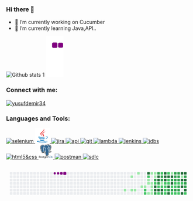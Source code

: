 ### Hi there 👋

- 🔭 I’m currently working on Cucumber 
- 🌱 I’m currently learning Java,API..



![Github stats 1](https://github-readme-stats.vercel.app/api?username=akinalkan&show_icons=true&theme=gradient) 
![snake gif](https://github.com/akinalkan/akinalkan/blob/output/github-contribution-grid-snake.gif)

<h3 align="left">Connect with me:</h3>
<p align="left">
<a href="https://www.linkedin.com/in/akin-alkan-b97789236/" target="blank"><img align="center" src="https://camo.githubusercontent.com/a80d00f23720d0bc9f55481cfcd77ab79e141606829cf16ec43f8cacc7741e46/68747470733a2f2f696d672e736869656c64732e696f2f62616467652f4c696e6b6564496e2d3030373742353f7374796c653d666f722d7468652d6261646765266c6f676f3d6c696e6b6564696e266c6f676f436f6c6f723d7768697465" alt="yusufdemir34" height="32" width="101" /></a>
</p>
<h3 align="left">Languages and Tools:</h3>
<p align="left">
      <a href="https://www.selenium.dev/" target="_blank" rel="noreferrer">
        <img
          src="https://upload.wikimedia.org/wikipedia/commons/thumb/d/d5/Selenium_Logo.png/220px-Selenium_Logo.png"
          alt="selenium"
          width="40"
          height="40"
        />
      </a>
      <a href="https://www.java.com" target="_blank" rel="noreferrer">
        <img
          src="https://raw.githubusercontent.com/devicons/devicon/master/icons/java/java-original.svg"
          alt="java"
          width="40"
          height="40"
        />
      </a>
      <a
        href="https://www.atlassian.com/software/jira"
        target="_blank"
        rel="noreferrer"
      >
        <img
          src="https://res.cloudinary.com/hevo/image/upload/c_scale,w_300,h_178,dpr_2/f_auto,q_auto/v1637916318/hevo-learn/Jira-Testing-Jira-logo.png?_i=AA"
          alt="jira"
          width="40"
          height="40"
        />
      </a>
      <a
        href="https://www.guru99.com/rest-assured.html"
        target="_blank"
        rel="noreferrer"
      >
        <img
          src="https://banner2.cleanpng.com/20180821/px/kisspng-application-programming-interface-logo-image-compu-i-can-develop-back-end-rest-api-for-your-service-f-5b7c8fe20af486.3712986915348899540449.jpg"
          alt="api"
          width="40"
          height="40"
        />
      </a>
      <a href="https://git-scm.com/" target="_blank" rel="noreferrer">
        <img
          src="https://www.vectorlogo.zone/logos/git-scm/git-scm-icon.svg"
          alt="git"
          width="40"
          height="40"
        />
      </a>
      <a href="https://docs.oracle.com/javase/tutorial/java/javaOO/lambdaexpressions.html" target="_blank" rel="noreferrer">
        <img
          src="https://blogs.ashrithgn.com/content/images/2018/11/600px-AWS_Lambda_logo.svg.png"
          alt="lambda"
          width="40"
          height="40"
        />
      </a>
      <a href="https://www.jenkins.io/doc/book/using/using-local-language/" target="_blank" rel="noreferrer">
        <img
          src="https://oguzhaninan.gitlab.io/assets/img/jenkins.jpg"
          alt="jenkins"
          width="40"
          height="40"
        />
      </a>
      <a href="https://docs.oracle.com/javase/8/docs/technotes/guides/jdbc/" target="_blank" rel="noreferrer">
        <img
          src="https://miro.medium.com/max/574/0*lxJbvAVQxepIyyx9.png"
          alt="jdbs"
          width="40"
          height="40"
        />
      </a>
      <a href="https://www.w3.org/html/" target="_blank" rel="noreferrer">
        <img
          src="https://i0.wp.com/css-tricks.com/wp-content/uploads/2021/01/html5-css3.jpg?resize=498%2C249&ssl=1"
          alt="html5&css"
          width="100"
          height="40"
        />
      </a>
      <a href="https://www.postgresql.org" target="_blank" rel="noreferrer">
        <img
          src="https://raw.githubusercontent.com/devicons/devicon/master/icons/postgresql/postgresql-original-wordmark.svg"
          alt="postgresql"
          width="40"
          height="40"
        />
      </a>
      <a href="https://postman.com" target="_blank" rel="noreferrer">
        <img
          src="https://www.vectorlogo.zone/logos/getpostman/getpostman-icon.svg"
          alt="postman"
          width="40"
          height="40"
        />
      </a>
      <a href="https://www.rapid7.com/fundamentals/software-development-life-cycle-sdlc/" target="_blank" rel="noreferrer">
        <img
          src="https://outsmartteam.com/wp-content/uploads/2020/03/Image-from-iOS.jpg"
          alt="sdlc"
          width="40"
          height="40"
        />
      </a>
    </p>
    <svg viewBox="-16 -32 880 192" width="880" height="192" xmlns="http://www.w3.org/2000/svg"><desc>Generated with https://github.com/Platane/snk</desc><style>@keyframes c0{14.38%{fill:var(--c1)}14.4%,to{fill:var(--ce)}}@keyframes c1{9.42%{fill:var(--c1)}9.44%,to{fill:var(--ce)}}@keyframes c2{13.89%{fill:var(--c1)}13.91%,to{fill:var(--ce)}}@keyframes c3{13.64%{fill:var(--c1)}13.66%,to{fill:var(--ce)}}@keyframes c4{10.16%{fill:var(--c1)}10.18%,to{fill:var(--ce)}}@keyframes c5{12.89%{fill:var(--c1)}12.91%,to{fill:var(--ce)}}@keyframes c6{12.65%{fill:var(--c1)}12.67%,to{fill:var(--ce)}}@keyframes c7{35.23%{fill:var(--c2)}35.25%,to{fill:var(--ce)}}@keyframes c8{34.98%{fill:var(--c2)}35%,to{fill:var(--ce)}}@keyframes c9{80.88%{fill:var(--c4)}80.9%,to{fill:var(--ce)}}@keyframes ca{36.47%{fill:var(--c2)}36.49%,to{fill:var(--ce)}}@keyframes cb{11.4%{fill:var(--c1)}11.42%,to{fill:var(--ce)}}@keyframes cc{11.65%{fill:var(--c1)}11.67%,to{fill:var(--ce)}}@keyframes cd{17.36%{fill:var(--c1)}17.38%,to{fill:var(--ce)}}@keyframes ce{19.59%{fill:var(--c1)}19.61%,to{fill:var(--ce)}}@keyframes cf{11.9%{fill:var(--c1)}11.92%,to{fill:var(--ce)}}@keyframes cg{12.15%{fill:var(--c1)}12.17%,to{fill:var(--ce)}}@keyframes ch{16.86%{fill:var(--c1)}16.88%,to{fill:var(--ce)}}@keyframes ci{17.11%{fill:var(--c1)}17.13%,to{fill:var(--ce)}}@keyframes cj{19.34%{fill:var(--c1)}19.36%,to{fill:var(--ce)}}@keyframes ck{19.1%{fill:var(--c1)}19.12%,to{fill:var(--ce)}}@keyframes cl{66.49%{fill:var(--c3)}66.51%,to{fill:var(--ce)}}@keyframes cm{53.84%{fill:var(--c2)}53.86%,to{fill:var(--ce)}}@keyframes cn{79.39%{fill:var(--c4)}79.41%,to{fill:var(--ce)}}@keyframes co{79.15%{fill:var(--c4)}79.17%,to{fill:var(--ce)}}@keyframes cp{67.98%{fill:var(--c3)}68%,to{fill:var(--ce)}}@keyframes cq{52.35%{fill:var(--c3)}52.37%,to{fill:var(--ce)}}@keyframes cr{75.42%{fill:var(--c4)}75.44%,to{fill:var(--ce)}}@keyframes cs{75.67%{fill:var(--c4)}75.69%,to{fill:var(--ce)}}@keyframes ct{54.08%{fill:var(--c3)}54.1%,to{fill:var(--ce)}}@keyframes cu{54.33%{fill:var(--c2)}54.35%,to{fill:var(--ce)}}@keyframes cv{78.9%{fill:var(--c4)}78.92%,to{fill:var(--ce)}}@keyframes cw{56.32%{fill:var(--c2)}56.34%,to{fill:var(--ce)}}@keyframes cx{52.1%{fill:var(--c2)}52.12%,to{fill:var(--ce)}}@keyframes cy{65.25%{fill:var(--c3)}65.27%,to{fill:var(--ce)}}@keyframes cz{65%{fill:var(--c3)}65.02%,to{fill:var(--ce)}}@keyframes c10{27.53%{fill:var(--c1)}27.55%,to{fill:var(--ce)}}@keyframes c11{27.78%{fill:var(--c2)}27.8%,to{fill:var(--ce)}}@keyframes c12{78.65%{fill:var(--c4)}78.67%,to{fill:var(--ce)}}@keyframes c13{56.57%{fill:var(--c3)}56.59%,to{fill:var(--ce)}}@keyframes c14{74.68%{fill:var(--c4)}74.7%,to{fill:var(--ce)}}@keyframes c15{74.43%{fill:var(--c4)}74.45%,to{fill:var(--ce)}}@keyframes c16{76.17%{fill:var(--c4)}76.19%,to{fill:var(--ce)}}@keyframes c17{27.29%{fill:var(--c2)}27.31%,to{fill:var(--ce)}}@keyframes c18{27.04%{fill:var(--c2)}27.06%,to{fill:var(--ce)}}@keyframes c19{26.79%{fill:var(--c2)}26.81%,to{fill:var(--ce)}}@keyframes c1a{26.54%{fill:var(--c2)}26.56%,to{fill:var(--ce)}}@keyframes c1b{21.83%{fill:var(--c2)}21.85%,to{fill:var(--ce)}}@keyframes c1c{74.18%{fill:var(--c4)}74.2%,to{fill:var(--ce)}}@keyframes c1d{47.14%{fill:var(--c2)}47.16%,to{fill:var(--ce)}}@keyframes c1e{46.89%{fill:var(--c2)}46.91%,to{fill:var(--ce)}}@keyframes c1f{77.41%{fill:var(--c4)}77.43%,to{fill:var(--ce)}}@keyframes c1g{63.76%{fill:var(--c3)}63.78%,to{fill:var(--ce)}}@keyframes c1h{77.91%{fill:var(--c4)}77.93%,to{fill:var(--ce)}}@keyframes c1i{21.58%{fill:var(--c1)}21.6%,to{fill:var(--ce)}}@keyframes c1j{73.94%{fill:var(--c4)}73.96%,to{fill:var(--ce)}}@keyframes c1k{47.38%{fill:var(--c3)}47.4%,to{fill:var(--ce)}}@keyframes c1l{76.91%{fill:var(--c4)}76.93%,to{fill:var(--ce)}}@keyframes c1m{44.41%{fill:var(--c2)}44.43%,to{fill:var(--ce)}}@keyframes c1n{44.66%{fill:var(--c3)}44.68%,to{fill:var(--ce)}}@keyframes c1o{29.52%{fill:var(--c2)}29.54%,to{fill:var(--ce)}}@keyframes c1p{61.53%{fill:var(--c3)}61.55%,to{fill:var(--ce)}}@keyframes c1q{61.78%{fill:var(--c3)}61.8%,to{fill:var(--ce)}}@keyframes c1r{47.63%{fill:var(--c3)}47.65%,to{fill:var(--ce)}}@keyframes c1s{40.93%{fill:var(--c2)}40.95%,to{fill:var(--ce)}}@keyframes c1t{40.68%{fill:var(--c2)}40.7%,to{fill:var(--ce)}}@keyframes c1u{40.44%{fill:var(--c3)}40.46%,to{fill:var(--ce)}}@keyframes c1v{29.77%{fill:var(--c2)}29.79%,to{fill:var(--ce)}}@keyframes c1w{61.28%{fill:var(--c3)}61.3%,to{fill:var(--ce)}}@keyframes c1x{61.03%{fill:var(--c3)}61.05%,to{fill:var(--ce)}}@keyframes c1y{62.27%{fill:var(--c3)}62.29%,to{fill:var(--ce)}}@keyframes c1z{41.18%{fill:var(--c2)}41.2%,to{fill:var(--ce)}}@keyframes c20{62.77%{fill:var(--c3)}62.79%,to{fill:var(--ce)}}@keyframes c21{63.02%{fill:var(--c3)}63.04%,to{fill:var(--ce)}}@keyframes c22{30.01%{fill:var(--c2)}30.03%,to{fill:var(--ce)}}@keyframes c23{72.94%{fill:var(--c4)}72.96%,to{fill:var(--ce)}}@keyframes c24{60.78%{fill:var(--c1)}60.8%,to{fill:var(--ce)}}@keyframes c25{71.95%{fill:var(--c4)}71.97%,to{fill:var(--ce)}}@keyframes c26{41.43%{fill:var(--c2)}41.45%,to{fill:var(--ce)}}@keyframes c27{71.45%{fill:var(--c4)}71.47%,to{fill:var(--ce)}}@keyframes c28{85.35%{fill:var(--c4)}85.37%,to{fill:var(--ce)}}@keyframes c29{72.69%{fill:var(--c4)}72.71%,to{fill:var(--ce)}}@keyframes c2a{60.54%{fill:var(--c3)}60.56%,to{fill:var(--ce)}}@keyframes c2b{72.2%{fill:var(--c4)}72.22%,to{fill:var(--ce)}}@keyframes c2c{41.68%{fill:var(--c3)}41.7%,to{fill:var(--ce)}}@keyframes c2d{71.21%{fill:var(--c3)}71.23%,to{fill:var(--ce)}}@keyframes c2e{84.85%{fill:var(--c4)}84.87%,to{fill:var(--ce)}}@keyframes c2f{31.01%{fill:var(--c2)}31.03%,to{fill:var(--ce)}}@keyframes u0{9.42%{transform:scale(0,1)}10.16%,9.44%{transform:scale(.06,1)}10.18%,11.4%{transform:scale(.11,1)}11.42%,11.65%{transform:scale(.17,1)}11.67%,11.9%{transform:scale(.22,1)}11.92%,12.15%{transform:scale(.28,1)}12.17%,12.65%{transform:scale(.33,1)}12.67%,12.89%{transform:scale(.39,1)}12.91%,13.64%{transform:scale(.44,1)}13.66%,13.89%{transform:scale(.5,1)}13.91%,14.38%{transform:scale(.56,1)}14.4%,16.86%{transform:scale(.61,1)}16.88%,17.11%{transform:scale(.67,1)}17.13%,17.36%{transform:scale(.72,1)}17.38%,19.1%{transform:scale(.78,1)}19.12%,19.34%{transform:scale(.83,1)}19.36%,19.59%{transform:scale(.89,1)}19.61%,21.58%{transform:scale(.94,1)}21.6%,to{transform:scale(1,1)}}@keyframes u1{21.83%{transform:scale(0,1)}21.85%,26.54%{transform:scale(.2,1)}26.56%,26.79%{transform:scale(.4,1)}26.81%,27.04%{transform:scale(.6,1)}27.06%,27.29%{transform:scale(.8,1)}27.31%,to{transform:scale(1,1)}}@keyframes u2{27.53%{transform:scale(0,1)}27.55%,to{transform:scale(1,1)}}@keyframes u3{27.78%{transform:scale(0,1)}27.8%,29.52%{transform:scale(.13,1)}29.54%,29.77%{transform:scale(.25,1)}29.79%,30.01%{transform:scale(.38,1)}30.03%,31.01%{transform:scale(.5,1)}31.03%,34.98%{transform:scale(.63,1)}35%,35.23%{transform:scale(.75,1)}35.25%,36.47%{transform:scale(.88,1)}36.49%,to{transform:scale(1,1)}}@keyframes u4{40.44%{transform:scale(0,1)}40.46%,to{transform:scale(1,1)}}@keyframes u5{40.68%{transform:scale(0,1)}40.7%,40.93%{transform:scale(.25,1)}40.95%,41.18%{transform:scale(.5,1)}41.2%,41.43%{transform:scale(.75,1)}41.45%,to{transform:scale(1,1)}}@keyframes u6{41.68%{transform:scale(0,1)}41.7%,to{transform:scale(1,1)}}@keyframes u7{44.41%{transform:scale(0,1)}44.43%,to{transform:scale(1,1)}}@keyframes u8{44.66%{transform:scale(0,1)}44.68%,to{transform:scale(1,1)}}@keyframes u9{46.89%{transform:scale(0,1)}46.91%,47.14%{transform:scale(.5,1)}47.16%,to{transform:scale(1,1)}}@keyframes ua{47.38%{transform:scale(0,1)}47.4%,47.63%{transform:scale(.5,1)}47.65%,to{transform:scale(1,1)}}@keyframes ub{52.1%{transform:scale(0,1)}52.12%,to{transform:scale(1,1)}}@keyframes uc{52.35%{transform:scale(0,1)}52.37%,to{transform:scale(1,1)}}@keyframes ud{53.84%{transform:scale(0,1)}53.86%,to{transform:scale(1,1)}}@keyframes ue{54.08%{transform:scale(0,1)}54.1%,to{transform:scale(1,1)}}@keyframes uf{54.33%{transform:scale(0,1)}54.35%,56.32%{transform:scale(.5,1)}56.34%,to{transform:scale(1,1)}}@keyframes ug{56.57%{transform:scale(0,1)}56.59%,60.54%{transform:scale(.5,1)}60.56%,to{transform:scale(1,1)}}@keyframes uh{60.78%{transform:scale(0,1)}60.8%,to{transform:scale(1,1)}}@keyframes ui{61.03%{transform:scale(0,1)}61.05%,61.28%{transform:scale(.08,1)}61.3%,61.53%{transform:scale(.15,1)}61.55%,61.78%{transform:scale(.23,1)}61.8%,62.27%{transform:scale(.31,1)}62.29%,62.77%{transform:scale(.38,1)}62.79%,63.02%{transform:scale(.46,1)}63.04%,63.76%{transform:scale(.54,1)}63.78%,65%{transform:scale(.62,1)}65.02%,65.25%{transform:scale(.69,1)}65.27%,66.49%{transform:scale(.77,1)}66.51%,67.98%{transform:scale(.85,1)}68%,71.21%{transform:scale(.92,1)}71.23%,to{transform:scale(1,1)}}@keyframes uj{71.45%{transform:scale(0,1)}71.47%,71.95%{transform:scale(.05,1)}71.97%,72.2%{transform:scale(.09,1)}72.22%,72.69%{transform:scale(.14,1)}72.71%,72.94%{transform:scale(.18,1)}72.96%,73.94%{transform:scale(.23,1)}73.96%,74.18%{transform:scale(.27,1)}74.2%,74.43%{transform:scale(.32,1)}74.45%,74.68%{transform:scale(.36,1)}74.7%,75.42%{transform:scale(.41,1)}75.44%,75.67%{transform:scale(.45,1)}75.69%,76.17%{transform:scale(.5,1)}76.19%,76.91%{transform:scale(.55,1)}76.93%,77.41%{transform:scale(.59,1)}77.43%,77.91%{transform:scale(.64,1)}77.93%,78.65%{transform:scale(.68,1)}78.67%,78.9%{transform:scale(.73,1)}78.92%,79.15%{transform:scale(.77,1)}79.17%,79.39%{transform:scale(.82,1)}79.41%,80.88%{transform:scale(.86,1)}80.9%,84.85%{transform:scale(.91,1)}84.87%,85.35%{transform:scale(.95,1)}85.37%,to{transform:scale(1,1)}}@keyframes s0{0%,99.75%{transform:translate(0,-16px)}.25%{transform:translate(0,0)}9.18%{transform:translate(576px,0)}9.43%{transform:translate(576px,16px)}9.93%{transform:translate(608px,16px)}10.17%{transform:translate(608px,0)}10.67%{transform:translate(640px,0)}11.17%{transform:translate(640px,32px)}11.41%{transform:translate(656px,32px)}11.66%{transform:translate(656px,48px)}11.91%,53.6%{transform:translate(672px,48px)}12.16%{transform:translate(672px,64px)}13.4%{transform:translate(592px,64px)}13.65%{transform:translate(592px,80px)}14.39%{transform:translate(544px,80px)}14.64%{transform:translate(544px,64px)}16.38%{transform:translate(656px,64px)}16.63%,17.62%,35.48%{transform:translate(656px,80px)}16.87%,17.87%{transform:translate(672px,80px)}17.12%,34.49%,67.74%{transform:translate(672px,96px)}17.37%{transform:translate(656px,96px)}18.86%,36.72%,53.1%{transform:translate(672px,16px)}19.11%,52.85%{transform:translate(688px,16px)}19.35%,23.33%,52.61%,66%,80.4%{transform:translate(688px,0)}19.6%,23.57%{transform:translate(672px,0)}19.85%{transform:translate(672px,-16px)}21.34%{transform:translate(768px,-16px)}21.59%,73.7%{transform:translate(768px,0)}21.84%{transform:translate(752px,0)}22.08%{transform:translate(752px,-16px)}23.08%{transform:translate(688px,-16px)}25.31%,34.24%,38.21%{transform:translate(672px,112px)}26.3%,28.78%,45.66%,55.58%,57.07%{transform:translate(736px,112px)}27.3%,46.65%,64.52%{transform:translate(736px,48px)}27.54%,64.76%{transform:translate(720px,48px)}27.79%{transform:translate(720px,64px)}28.04%,54.84%{transform:translate(736px,64px)}29.28%,39.7%,45.16%{transform:translate(768px,112px)}29.53%,39.95%{transform:translate(768px,96px)}30.02%{transform:translate(800px,96px)}30.27%{transform:translate(800px,112px)}30.77%,58.56%{transform:translate(832px,112px)}31.02%,58.81%{transform:translate(832px,96px)}31.27%,59.06%{transform:translate(848px,96px)}31.51%{transform:translate(848px,112px)}34.99%{transform:translate(640px,96px)}35.24%{transform:translate(640px,80px)}36.48%,81.14%{transform:translate(656px,16px)}40.2%{transform:translate(784px,96px)}40.94%,43.92%,47.89%{transform:translate(784px,48px)}42.18%{transform:translate(864px,48px)}42.43%{transform:translate(864px,64px)}42.68%{transform:translate(848px,64px)}42.93%,48.88%{transform:translate(848px,48px)}44.17%{transform:translate(784px,64px)}44.42%{transform:translate(768px,64px)}46.9%,77.17%{transform:translate(752px,48px)}47.15%{transform:translate(752px,32px)}47.64%{transform:translate(784px,32px)}49.88%{transform:translate(848px,-16px)}51.86%{transform:translate(720px,-16px)}52.11%,65.51%{transform:translate(720px,0)}54.09%{transform:translate(704px,48px)}54.34%{transform:translate(704px,64px)}56.08%{transform:translate(704px,112px)}56.33%{transform:translate(704px,96px)}56.82%,68.73%,78.16%{transform:translate(736px,96px)}60.3%{transform:translate(848px,16px)}61.04%,62.03%{transform:translate(800px,16px)}61.29%{transform:translate(800px,0)}61.54%{transform:translate(784px,0)}61.79%{transform:translate(784px,16px)}63.03%,69.98%{transform:translate(800px,80px)}64.02%,68.98%,78.41%{transform:translate(736px,80px)}66.5%{transform:translate(688px,32px)}66.75%{transform:translate(672px,32px)}70.47%{transform:translate(800px,48px)}70.97%{transform:translate(832px,48px)}71.22%{transform:translate(832px,64px)}71.46%{transform:translate(816px,64px)}71.96%{transform:translate(816px,32px)}72.21%{transform:translate(832px,32px)}72.7%{transform:translate(832px,0)}73.95%{transform:translate(768px,16px)}74.44%{transform:translate(736px,16px)}74.69%{transform:translate(736px,0)}75.19%{transform:translate(704px,0)}75.68%{transform:translate(704px,32px)}76.67%{transform:translate(768px,32px)}76.92%{transform:translate(768px,48px)}77.92%{transform:translate(752px,96px)}79.16%{transform:translate(688px,80px)}80.89%{transform:translate(656px,0)}83.87%{transform:translate(832px,16px)}84.86%{transform:translate(832px,80px)}85.11%{transform:translate(816px,80px)}85.36%{transform:translate(816px,96px)}95.78%{transform:translate(144px,96px)}96.28%{transform:translate(144px,64px)}96.53%{transform:translate(128px,64px)}96.77%{transform:translate(128px,48px)}97.27%{transform:translate(96px,48px)}97.52%{transform:translate(96px,32px)}97.77%{transform:translate(80px,32px)}98.01%{transform:translate(80px,16px)}98.51%{transform:translate(48px,16px)}99.01%{transform:translate(48px,-16px)}}@keyframes s1{0%,99.75%{transform:translate(16px,-16px)}.25%{transform:translate(0,-16px)}.5%{transform:translate(0,0)}9.43%{transform:translate(576px,0)}9.68%{transform:translate(576px,16px)}10.17%{transform:translate(608px,16px)}10.42%{transform:translate(608px,0)}10.92%{transform:translate(640px,0)}11.41%{transform:translate(640px,32px)}11.66%{transform:translate(656px,32px)}11.91%{transform:translate(656px,48px)}12.16%,53.85%{transform:translate(672px,48px)}12.41%{transform:translate(672px,64px)}13.65%{transform:translate(592px,64px)}13.9%{transform:translate(592px,80px)}14.64%{transform:translate(544px,80px)}14.89%{transform:translate(544px,64px)}16.63%{transform:translate(656px,64px)}16.87%,17.87%,35.73%{transform:translate(656px,80px)}17.12%,18.11%{transform:translate(672px,80px)}17.37%,34.74%,67.99%{transform:translate(672px,96px)}17.62%{transform:translate(656px,96px)}19.11%,36.97%,53.35%{transform:translate(672px,16px)}19.35%,53.1%{transform:translate(688px,16px)}19.6%,23.57%,52.85%,66.25%,80.65%{transform:translate(688px,0)}19.85%,23.82%{transform:translate(672px,0)}20.1%{transform:translate(672px,-16px)}21.59%{transform:translate(768px,-16px)}21.84%,73.95%{transform:translate(768px,0)}22.08%{transform:translate(752px,0)}22.33%{transform:translate(752px,-16px)}23.33%{transform:translate(688px,-16px)}25.56%,34.49%,38.46%{transform:translate(672px,112px)}26.55%,29.03%,45.91%,55.83%,57.32%{transform:translate(736px,112px)}27.54%,46.9%,64.76%{transform:translate(736px,48px)}27.79%,65.01%{transform:translate(720px,48px)}28.04%{transform:translate(720px,64px)}28.29%,55.09%{transform:translate(736px,64px)}29.53%,39.95%,45.41%{transform:translate(768px,112px)}29.78%,40.2%{transform:translate(768px,96px)}30.27%{transform:translate(800px,96px)}30.52%{transform:translate(800px,112px)}31.02%,58.81%{transform:translate(832px,112px)}31.27%,59.06%{transform:translate(832px,96px)}31.51%,59.31%{transform:translate(848px,96px)}31.76%{transform:translate(848px,112px)}35.24%{transform:translate(640px,96px)}35.48%{transform:translate(640px,80px)}36.72%,81.39%{transform:translate(656px,16px)}40.45%{transform:translate(784px,96px)}41.19%,44.17%,48.14%{transform:translate(784px,48px)}42.43%{transform:translate(864px,48px)}42.68%{transform:translate(864px,64px)}42.93%{transform:translate(848px,64px)}43.18%,49.13%{transform:translate(848px,48px)}44.42%{transform:translate(784px,64px)}44.67%{transform:translate(768px,64px)}47.15%,77.42%{transform:translate(752px,48px)}47.39%{transform:translate(752px,32px)}47.89%{transform:translate(784px,32px)}50.12%{transform:translate(848px,-16px)}52.11%{transform:translate(720px,-16px)}52.36%,65.76%{transform:translate(720px,0)}54.34%{transform:translate(704px,48px)}54.59%{transform:translate(704px,64px)}56.33%{transform:translate(704px,112px)}56.58%{transform:translate(704px,96px)}57.07%,68.98%,78.41%{transform:translate(736px,96px)}60.55%{transform:translate(848px,16px)}61.29%,62.28%{transform:translate(800px,16px)}61.54%{transform:translate(800px,0)}61.79%{transform:translate(784px,0)}62.03%{transform:translate(784px,16px)}63.28%,70.22%{transform:translate(800px,80px)}64.27%,69.23%,78.66%{transform:translate(736px,80px)}66.75%{transform:translate(688px,32px)}67%{transform:translate(672px,32px)}70.72%{transform:translate(800px,48px)}71.22%{transform:translate(832px,48px)}71.46%{transform:translate(832px,64px)}71.71%{transform:translate(816px,64px)}72.21%{transform:translate(816px,32px)}72.46%{transform:translate(832px,32px)}72.95%{transform:translate(832px,0)}74.19%{transform:translate(768px,16px)}74.69%{transform:translate(736px,16px)}74.94%{transform:translate(736px,0)}75.43%{transform:translate(704px,0)}75.93%{transform:translate(704px,32px)}76.92%{transform:translate(768px,32px)}77.17%{transform:translate(768px,48px)}78.16%{transform:translate(752px,96px)}79.4%{transform:translate(688px,80px)}81.14%{transform:translate(656px,0)}84.12%{transform:translate(832px,16px)}85.11%{transform:translate(832px,80px)}85.36%{transform:translate(816px,80px)}85.61%{transform:translate(816px,96px)}96.03%{transform:translate(144px,96px)}96.53%{transform:translate(144px,64px)}96.77%{transform:translate(128px,64px)}97.02%{transform:translate(128px,48px)}97.52%{transform:translate(96px,48px)}97.77%{transform:translate(96px,32px)}98.01%{transform:translate(80px,32px)}98.26%{transform:translate(80px,16px)}98.76%{transform:translate(48px,16px)}99.26%{transform:translate(48px,-16px)}}@keyframes s2{0%,99.75%{transform:translate(32px,-16px)}.5%{transform:translate(0,-16px)}.74%{transform:translate(0,0)}9.68%{transform:translate(576px,0)}9.93%{transform:translate(576px,16px)}10.42%{transform:translate(608px,16px)}10.67%{transform:translate(608px,0)}11.17%{transform:translate(640px,0)}11.66%{transform:translate(640px,32px)}11.91%{transform:translate(656px,32px)}12.16%{transform:translate(656px,48px)}12.41%,54.09%{transform:translate(672px,48px)}12.66%{transform:translate(672px,64px)}13.9%{transform:translate(592px,64px)}14.14%{transform:translate(592px,80px)}14.89%{transform:translate(544px,80px)}15.14%{transform:translate(544px,64px)}16.87%{transform:translate(656px,64px)}17.12%,18.11%,35.98%{transform:translate(656px,80px)}17.37%,18.36%{transform:translate(672px,80px)}17.62%,34.99%,68.24%{transform:translate(672px,96px)}17.87%{transform:translate(656px,96px)}19.35%,37.22%,53.6%{transform:translate(672px,16px)}19.6%,53.35%{transform:translate(688px,16px)}19.85%,23.82%,53.1%,66.5%,80.89%{transform:translate(688px,0)}20.1%,24.07%{transform:translate(672px,0)}20.35%{transform:translate(672px,-16px)}21.84%{transform:translate(768px,-16px)}22.08%,74.19%{transform:translate(768px,0)}22.33%{transform:translate(752px,0)}22.58%{transform:translate(752px,-16px)}23.57%{transform:translate(688px,-16px)}25.81%,34.74%,38.71%{transform:translate(672px,112px)}26.8%,29.28%,46.15%,56.08%,57.57%{transform:translate(736px,112px)}27.79%,47.15%,65.01%{transform:translate(736px,48px)}28.04%,65.26%{transform:translate(720px,48px)}28.29%{transform:translate(720px,64px)}28.54%,55.33%{transform:translate(736px,64px)}29.78%,40.2%,45.66%{transform:translate(768px,112px)}30.02%,40.45%{transform:translate(768px,96px)}30.52%{transform:translate(800px,96px)}30.77%{transform:translate(800px,112px)}31.27%,59.06%{transform:translate(832px,112px)}31.51%,59.31%{transform:translate(832px,96px)}31.76%,59.55%{transform:translate(848px,96px)}32.01%{transform:translate(848px,112px)}35.48%{transform:translate(640px,96px)}35.73%{transform:translate(640px,80px)}36.97%,81.64%{transform:translate(656px,16px)}40.69%{transform:translate(784px,96px)}41.44%,44.42%,48.39%{transform:translate(784px,48px)}42.68%{transform:translate(864px,48px)}42.93%{transform:translate(864px,64px)}43.18%{transform:translate(848px,64px)}43.42%,49.38%{transform:translate(848px,48px)}44.67%{transform:translate(784px,64px)}44.91%{transform:translate(768px,64px)}47.39%,77.67%{transform:translate(752px,48px)}47.64%{transform:translate(752px,32px)}48.14%{transform:translate(784px,32px)}50.37%{transform:translate(848px,-16px)}52.36%{transform:translate(720px,-16px)}52.61%,66%{transform:translate(720px,0)}54.59%{transform:translate(704px,48px)}54.84%{transform:translate(704px,64px)}56.58%{transform:translate(704px,112px)}56.82%{transform:translate(704px,96px)}57.32%,69.23%,78.66%{transform:translate(736px,96px)}60.79%{transform:translate(848px,16px)}61.54%,62.53%{transform:translate(800px,16px)}61.79%{transform:translate(800px,0)}62.03%{transform:translate(784px,0)}62.28%{transform:translate(784px,16px)}63.52%,70.47%{transform:translate(800px,80px)}64.52%,69.48%,78.91%{transform:translate(736px,80px)}67%{transform:translate(688px,32px)}67.25%{transform:translate(672px,32px)}70.97%{transform:translate(800px,48px)}71.46%{transform:translate(832px,48px)}71.71%{transform:translate(832px,64px)}71.96%{transform:translate(816px,64px)}72.46%{transform:translate(816px,32px)}72.7%{transform:translate(832px,32px)}73.2%{transform:translate(832px,0)}74.44%{transform:translate(768px,16px)}74.94%{transform:translate(736px,16px)}75.19%{transform:translate(736px,0)}75.68%{transform:translate(704px,0)}76.18%{transform:translate(704px,32px)}77.17%{transform:translate(768px,32px)}77.42%{transform:translate(768px,48px)}78.41%{transform:translate(752px,96px)}79.65%{transform:translate(688px,80px)}81.39%{transform:translate(656px,0)}84.37%{transform:translate(832px,16px)}85.36%{transform:translate(832px,80px)}85.61%{transform:translate(816px,80px)}85.86%{transform:translate(816px,96px)}96.28%{transform:translate(144px,96px)}96.77%{transform:translate(144px,64px)}97.02%{transform:translate(128px,64px)}97.27%{transform:translate(128px,48px)}97.77%{transform:translate(96px,48px)}98.01%{transform:translate(96px,32px)}98.26%{transform:translate(80px,32px)}98.51%{transform:translate(80px,16px)}99.01%{transform:translate(48px,16px)}99.5%{transform:translate(48px,-16px)}}@keyframes s3{0%,99.75%{transform:translate(48px,-16px)}.74%{transform:translate(0,-16px)}.99%{transform:translate(0,0)}9.93%{transform:translate(576px,0)}10.17%{transform:translate(576px,16px)}10.67%{transform:translate(608px,16px)}10.92%{transform:translate(608px,0)}11.41%{transform:translate(640px,0)}11.91%{transform:translate(640px,32px)}12.16%{transform:translate(656px,32px)}12.41%{transform:translate(656px,48px)}12.66%,54.34%{transform:translate(672px,48px)}12.9%{transform:translate(672px,64px)}14.14%{transform:translate(592px,64px)}14.39%{transform:translate(592px,80px)}15.14%{transform:translate(544px,80px)}15.38%{transform:translate(544px,64px)}17.12%{transform:translate(656px,64px)}17.37%,18.36%,36.23%{transform:translate(656px,80px)}17.62%,18.61%{transform:translate(672px,80px)}17.87%,35.24%,68.49%{transform:translate(672px,96px)}18.11%{transform:translate(656px,96px)}19.6%,37.47%,53.85%{transform:translate(672px,16px)}19.85%,53.6%{transform:translate(688px,16px)}20.1%,24.07%,53.35%,66.75%,81.14%{transform:translate(688px,0)}20.35%,24.32%{transform:translate(672px,0)}20.6%{transform:translate(672px,-16px)}22.08%{transform:translate(768px,-16px)}22.33%,74.44%{transform:translate(768px,0)}22.58%{transform:translate(752px,0)}22.83%{transform:translate(752px,-16px)}23.82%{transform:translate(688px,-16px)}26.05%,34.99%,38.96%{transform:translate(672px,112px)}27.05%,29.53%,46.4%,56.33%,57.82%{transform:translate(736px,112px)}28.04%,47.39%,65.26%{transform:translate(736px,48px)}28.29%,65.51%{transform:translate(720px,48px)}28.54%{transform:translate(720px,64px)}28.78%,55.58%{transform:translate(736px,64px)}30.02%,40.45%,45.91%{transform:translate(768px,112px)}30.27%,40.69%{transform:translate(768px,96px)}30.77%{transform:translate(800px,96px)}31.02%{transform:translate(800px,112px)}31.51%,59.31%{transform:translate(832px,112px)}31.76%,59.55%{transform:translate(832px,96px)}32.01%,59.8%{transform:translate(848px,96px)}32.26%{transform:translate(848px,112px)}35.73%{transform:translate(640px,96px)}35.98%{transform:translate(640px,80px)}37.22%,81.89%{transform:translate(656px,16px)}40.94%{transform:translate(784px,96px)}41.69%,44.67%,48.64%{transform:translate(784px,48px)}42.93%{transform:translate(864px,48px)}43.18%{transform:translate(864px,64px)}43.42%{transform:translate(848px,64px)}43.67%,49.63%{transform:translate(848px,48px)}44.91%{transform:translate(784px,64px)}45.16%{transform:translate(768px,64px)}47.64%,77.92%{transform:translate(752px,48px)}47.89%{transform:translate(752px,32px)}48.39%{transform:translate(784px,32px)}50.62%{transform:translate(848px,-16px)}52.61%{transform:translate(720px,-16px)}52.85%,66.25%{transform:translate(720px,0)}54.84%{transform:translate(704px,48px)}55.09%{transform:translate(704px,64px)}56.82%{transform:translate(704px,112px)}57.07%{transform:translate(704px,96px)}57.57%,69.48%,78.91%{transform:translate(736px,96px)}61.04%{transform:translate(848px,16px)}61.79%,62.78%{transform:translate(800px,16px)}62.03%{transform:translate(800px,0)}62.28%{transform:translate(784px,0)}62.53%{transform:translate(784px,16px)}63.77%,70.72%{transform:translate(800px,80px)}64.76%,69.73%,79.16%{transform:translate(736px,80px)}67.25%{transform:translate(688px,32px)}67.49%{transform:translate(672px,32px)}71.22%{transform:translate(800px,48px)}71.71%{transform:translate(832px,48px)}71.96%{transform:translate(832px,64px)}72.21%{transform:translate(816px,64px)}72.7%{transform:translate(816px,32px)}72.95%{transform:translate(832px,32px)}73.45%{transform:translate(832px,0)}74.69%{transform:translate(768px,16px)}75.19%{transform:translate(736px,16px)}75.43%{transform:translate(736px,0)}75.93%{transform:translate(704px,0)}76.43%{transform:translate(704px,32px)}77.42%{transform:translate(768px,32px)}77.67%{transform:translate(768px,48px)}78.66%{transform:translate(752px,96px)}79.9%{transform:translate(688px,80px)}81.64%{transform:translate(656px,0)}84.62%{transform:translate(832px,16px)}85.61%{transform:translate(832px,80px)}85.86%{transform:translate(816px,80px)}86.1%{transform:translate(816px,96px)}96.53%{transform:translate(144px,96px)}97.02%{transform:translate(144px,64px)}97.27%{transform:translate(128px,64px)}97.52%{transform:translate(128px,48px)}98.01%{transform:translate(96px,48px)}98.26%{transform:translate(96px,32px)}98.51%{transform:translate(80px,32px)}98.76%{transform:translate(80px,16px)}99.26%{transform:translate(48px,16px)}}:root{--cb:#1b1f230a;--cs:purple;--ce:#ebedf0;--c0:#ebedf0;--c1:#9be9a8;--c2:#40c463;--c3:#30a14e;--c4:#216e39}@media (prefers-color-scheme:dark){:root{--cb:#1b1f230a;--cs:purple;--ce:#161b22;--c1:#01311f;--c2:#034525;--c3:#0f6d31;--c4:#00c647}}.c{shape-rendering:geometricPrecision;fill:var(--ce);stroke-width:1px;stroke:var(--cb);animation:none 40300ms linear infinite}.c.c0{fill:var(--c1);animation-name:c0}.c.c1,.c.c2,.c.c3{fill:var(--c1);animation-name:c1}.c.c2,.c.c3{animation-name:c2}.c.c3{animation-name:c3}.c.c4,.c.c5,.c.c6{fill:var(--c1);animation-name:c4}.c.c5,.c.c6{animation-name:c5}.c.c6{animation-name:c6}.c.c7,.c.c8{fill:var(--c2);animation-name:c7}.c.c8{animation-name:c8}.c.c9{fill:var(--c4);animation-name:c9}.c.ca{fill:var(--c2);animation-name:ca}.c.cb{fill:var(--c1);animation-name:cb}.c.cc,.c.cd,.c.ce{fill:var(--c1);animation-name:cc}.c.cd,.c.ce{animation-name:cd}.c.ce{animation-name:ce}.c.cf,.c.cg,.c.ch{fill:var(--c1);animation-name:cf}.c.cg,.c.ch{animation-name:cg}.c.ch{animation-name:ch}.c.ci,.c.cj,.c.ck{fill:var(--c1);animation-name:ci}.c.cj,.c.ck{animation-name:cj}.c.ck{animation-name:ck}.c.cl{fill:var(--c3);animation-name:cl}.c.cm{fill:var(--c2);animation-name:cm}.c.cn,.c.co{fill:var(--c4);animation-name:cn}.c.co{animation-name:co}.c.cp,.c.cq{fill:var(--c3);animation-name:cp}.c.cq{animation-name:cq}.c.cr,.c.cs{fill:var(--c4);animation-name:cr}.c.cs{animation-name:cs}.c.ct{fill:var(--c3);animation-name:ct}.c.cu{fill:var(--c2);animation-name:cu}.c.cv{fill:var(--c4);animation-name:cv}.c.cw,.c.cx{fill:var(--c2);animation-name:cw}.c.cx{animation-name:cx}.c.cy,.c.cz{fill:var(--c3);animation-name:cy}.c.cz{animation-name:cz}.c.c10{fill:var(--c1);animation-name:c10}.c.c11{fill:var(--c2);animation-name:c11}.c.c12{fill:var(--c4);animation-name:c12}.c.c13{fill:var(--c3);animation-name:c13}.c.c14,.c.c15,.c.c16{fill:var(--c4);animation-name:c14}.c.c15,.c.c16{animation-name:c15}.c.c16{animation-name:c16}.c.c17,.c.c18{fill:var(--c2);animation-name:c17}.c.c18{animation-name:c18}.c.c19,.c.c1a,.c.c1b{fill:var(--c2);animation-name:c19}.c.c1a,.c.c1b{animation-name:c1a}.c.c1b{animation-name:c1b}.c.c1c{fill:var(--c4);animation-name:c1c}.c.c1d,.c.c1e{fill:var(--c2);animation-name:c1d}.c.c1e{animation-name:c1e}.c.c1f{fill:var(--c4);animation-name:c1f}.c.c1g{fill:var(--c3);animation-name:c1g}.c.c1h{fill:var(--c4);animation-name:c1h}.c.c1i{fill:var(--c1);animation-name:c1i}.c.c1j{fill:var(--c4);animation-name:c1j}.c.c1k{fill:var(--c3);animation-name:c1k}.c.c1l{fill:var(--c4);animation-name:c1l}.c.c1m{fill:var(--c2);animation-name:c1m}.c.c1n{fill:var(--c3);animation-name:c1n}.c.c1o{fill:var(--c2);animation-name:c1o}.c.c1p,.c.c1q,.c.c1r{fill:var(--c3);animation-name:c1p}.c.c1q,.c.c1r{animation-name:c1q}.c.c1r{animation-name:c1r}.c.c1s,.c.c1t{fill:var(--c2);animation-name:c1s}.c.c1t{animation-name:c1t}.c.c1u{fill:var(--c3);animation-name:c1u}.c.c1v{fill:var(--c2);animation-name:c1v}.c.c1w,.c.c1x,.c.c1y{fill:var(--c3);animation-name:c1w}.c.c1x,.c.c1y{animation-name:c1x}.c.c1y{animation-name:c1y}.c.c1z{fill:var(--c2);animation-name:c1z}.c.c20,.c.c21{fill:var(--c3);animation-name:c20}.c.c21{animation-name:c21}.c.c22{fill:var(--c2);animation-name:c22}.c.c23{fill:var(--c4);animation-name:c23}.c.c24{fill:var(--c1);animation-name:c24}.c.c25{fill:var(--c4);animation-name:c25}.c.c26{fill:var(--c2);animation-name:c26}.c.c27,.c.c28,.c.c29{fill:var(--c4);animation-name:c27}.c.c28,.c.c29{animation-name:c28}.c.c29{animation-name:c29}.c.c2a{fill:var(--c3);animation-name:c2a}.c.c2b{fill:var(--c4);animation-name:c2b}.c.c2c,.c.c2d{fill:var(--c3);animation-name:c2c}.c.c2d{animation-name:c2d}.c.c2e{fill:var(--c4);animation-name:c2e}.c.c2f{fill:var(--c2);animation-name:c2f}.s,.u{animation:none linear 40300ms infinite}.u,.u.u0{transform-origin:0 0}.u{transform:scale(0,1)}.u.u0{fill:var(--c1);animation-name:u0}.u.u1{fill:var(--c2);animation-name:u1;transform-origin:173.5px 0}.u.u2{fill:var(--c1);animation-name:u2;transform-origin:221.6px 0}.u.u3{fill:var(--c2);animation-name:u3;transform-origin:231.3px 0}.u.u4{fill:var(--c3);animation-name:u4;transform-origin:308.4px 0}.u.u5{fill:var(--c2);animation-name:u5;transform-origin:318px 0}.u.u6{fill:var(--c3);animation-name:u6;transform-origin:356.5px 0}.u.u7{fill:var(--c2);animation-name:u7;transform-origin:366.2px 0}.u.u8{fill:var(--c3);animation-name:u8;transform-origin:375.8px 0}.u.u9{fill:var(--c2);animation-name:u9;transform-origin:385.5px 0}.u.ua{fill:var(--c3);animation-name:ua;transform-origin:404.7px 0}.u.ub{fill:var(--c2);animation-name:ub;transform-origin:424px 0}.u.uc{fill:var(--c3);animation-name:uc;transform-origin:433.6px 0}.u.ud{fill:var(--c2);animation-name:ud;transform-origin:443.3px 0}.u.ue{fill:var(--c3);animation-name:ue;transform-origin:452.9px 0}.u.uf{fill:var(--c2);animation-name:uf;transform-origin:462.5px 0}.u.ug{fill:var(--c3);animation-name:ug;transform-origin:481.8px 0}.u.uh{fill:var(--c1);animation-name:uh;transform-origin:501.1px 0}.u.ui{fill:var(--c3);animation-name:ui;transform-origin:510.7px 0}.u.uj{fill:var(--c4);animation-name:uj;transform-origin:636px 0}.s{shape-rendering:geometricPrecision;fill:var(--cs)}.s.s0{transform:translate(0,-16px);animation-name:s0}.s.s1{transform:translate(16px,-16px);animation-name:s1}.s.s2{transform:translate(32px,-16px);animation-name:s2}.s.s3{transform:translate(48px,-16px);animation-name:s3}</style><rect class="c" x="2" y="2" rx="2" ry="2" width="12" height="12"/><rect class="c" x="2" y="18" rx="2" ry="2" width="12" height="12"/><rect class="c" x="2" y="34" rx="2" ry="2" width="12" height="12"/><rect class="c" x="2" y="50" rx="2" ry="2" width="12" height="12"/><rect class="c" x="2" y="66" rx="2" ry="2" width="12" height="12"/><rect class="c" x="2" y="82" rx="2" ry="2" width="12" height="12"/><rect class="c" x="2" y="98" rx="2" ry="2" width="12" height="12"/><rect class="c" x="18" y="2" rx="2" ry="2" width="12" height="12"/><rect class="c" x="18" y="18" rx="2" ry="2" width="12" height="12"/><rect class="c" x="18" y="34" rx="2" ry="2" width="12" height="12"/><rect class="c" x="18" y="50" rx="2" ry="2" width="12" height="12"/><rect class="c" x="18" y="66" rx="2" ry="2" width="12" height="12"/><rect class="c" x="18" y="82" rx="2" ry="2" width="12" height="12"/><rect class="c" x="18" y="98" rx="2" ry="2" width="12" height="12"/><rect class="c" x="34" y="2" rx="2" ry="2" width="12" height="12"/><rect class="c" x="34" y="18" rx="2" ry="2" width="12" height="12"/><rect class="c" x="34" y="34" rx="2" ry="2" width="12" height="12"/><rect class="c" x="34" y="50" rx="2" ry="2" width="12" height="12"/><rect class="c" x="34" y="66" rx="2" ry="2" width="12" height="12"/><rect class="c" x="34" y="82" rx="2" ry="2" width="12" height="12"/><rect class="c" x="34" y="98" rx="2" ry="2" width="12" height="12"/><rect class="c" x="50" y="2" rx="2" ry="2" width="12" height="12"/><rect class="c" x="50" y="18" rx="2" ry="2" width="12" height="12"/><rect class="c" x="50" y="34" rx="2" ry="2" width="12" height="12"/><rect class="c" x="50" y="50" rx="2" ry="2" width="12" height="12"/><rect class="c" x="50" y="66" rx="2" ry="2" width="12" height="12"/><rect class="c" x="50" y="82" rx="2" ry="2" width="12" height="12"/><rect class="c" x="50" y="98" rx="2" ry="2" width="12" height="12"/><rect class="c" x="66" y="2" rx="2" ry="2" width="12" height="12"/><rect class="c" x="66" y="18" rx="2" ry="2" width="12" height="12"/><rect class="c" x="66" y="34" rx="2" ry="2" width="12" height="12"/><rect class="c" x="66" y="50" rx="2" ry="2" width="12" height="12"/><rect class="c" x="66" y="66" rx="2" ry="2" width="12" height="12"/><rect class="c" x="66" y="82" rx="2" ry="2" width="12" height="12"/><rect class="c" x="66" y="98" rx="2" ry="2" width="12" height="12"/><rect class="c" x="82" y="2" rx="2" ry="2" width="12" height="12"/><rect class="c" x="82" y="18" rx="2" ry="2" width="12" height="12"/><rect class="c" x="82" y="34" rx="2" ry="2" width="12" height="12"/><rect class="c" x="82" y="50" rx="2" ry="2" width="12" height="12"/><rect class="c" x="82" y="66" rx="2" ry="2" width="12" height="12"/><rect class="c" x="82" y="82" rx="2" ry="2" width="12" height="12"/><rect class="c" x="82" y="98" rx="2" ry="2" width="12" height="12"/><rect class="c" x="98" y="2" rx="2" ry="2" width="12" height="12"/><rect class="c" x="98" y="18" rx="2" ry="2" width="12" height="12"/><rect class="c" x="98" y="34" rx="2" ry="2" width="12" height="12"/><rect class="c" x="98" y="50" rx="2" ry="2" width="12" height="12"/><rect class="c" x="98" y="66" rx="2" ry="2" width="12" height="12"/><rect class="c" x="98" y="82" rx="2" ry="2" width="12" height="12"/><rect class="c" x="98" y="98" rx="2" ry="2" width="12" height="12"/><rect class="c" x="114" y="2" rx="2" ry="2" width="12" height="12"/><rect class="c" x="114" y="18" rx="2" ry="2" width="12" height="12"/><rect class="c" x="114" y="34" rx="2" ry="2" width="12" height="12"/><rect class="c" x="114" y="50" rx="2" ry="2" width="12" height="12"/><rect class="c" x="114" y="66" rx="2" ry="2" width="12" height="12"/><rect class="c" x="114" y="82" rx="2" ry="2" width="12" height="12"/><rect class="c" x="114" y="98" rx="2" ry="2" width="12" height="12"/><rect class="c" x="130" y="2" rx="2" ry="2" width="12" height="12"/><rect class="c" x="130" y="18" rx="2" ry="2" width="12" height="12"/><rect class="c" x="130" y="34" rx="2" ry="2" width="12" height="12"/><rect class="c" x="130" y="50" rx="2" ry="2" width="12" height="12"/><rect class="c" x="130" y="66" rx="2" ry="2" width="12" height="12"/><rect class="c" x="130" y="82" rx="2" ry="2" width="12" height="12"/><rect class="c" x="130" y="98" rx="2" ry="2" width="12" height="12"/><rect class="c" x="146" y="2" rx="2" ry="2" width="12" height="12"/><rect class="c" x="146" y="18" rx="2" ry="2" width="12" height="12"/><rect class="c" x="146" y="34" rx="2" ry="2" width="12" height="12"/><rect class="c" x="146" y="50" rx="2" ry="2" width="12" height="12"/><rect class="c" x="146" y="66" rx="2" ry="2" width="12" height="12"/><rect class="c" x="146" y="82" rx="2" ry="2" width="12" height="12"/><rect class="c" x="146" y="98" rx="2" ry="2" width="12" height="12"/><rect class="c" x="162" y="2" rx="2" ry="2" width="12" height="12"/><rect class="c" x="162" y="18" rx="2" ry="2" width="12" height="12"/><rect class="c" x="162" y="34" rx="2" ry="2" width="12" height="12"/><rect class="c" x="162" y="50" rx="2" ry="2" width="12" height="12"/><rect class="c" x="162" y="66" rx="2" ry="2" width="12" height="12"/><rect class="c" x="162" y="82" rx="2" ry="2" width="12" height="12"/><rect class="c" x="162" y="98" rx="2" ry="2" width="12" height="12"/><rect class="c" x="178" y="2" rx="2" ry="2" width="12" height="12"/><rect class="c" x="178" y="18" rx="2" ry="2" width="12" height="12"/><rect class="c" x="178" y="34" rx="2" ry="2" width="12" height="12"/><rect class="c" x="178" y="50" rx="2" ry="2" width="12" height="12"/><rect class="c" x="178" y="66" rx="2" ry="2" width="12" height="12"/><rect class="c" x="178" y="82" rx="2" ry="2" width="12" height="12"/><rect class="c" x="178" y="98" rx="2" ry="2" width="12" height="12"/><rect class="c" x="194" y="2" rx="2" ry="2" width="12" height="12"/><rect class="c" x="194" y="18" rx="2" ry="2" width="12" height="12"/><rect class="c" x="194" y="34" rx="2" ry="2" width="12" height="12"/><rect class="c" x="194" y="50" rx="2" ry="2" width="12" height="12"/><rect class="c" x="194" y="66" rx="2" ry="2" width="12" height="12"/><rect class="c" x="194" y="82" rx="2" ry="2" width="12" height="12"/><rect class="c" x="194" y="98" rx="2" ry="2" width="12" height="12"/><rect class="c" x="210" y="2" rx="2" ry="2" width="12" height="12"/><rect class="c" x="210" y="18" rx="2" ry="2" width="12" height="12"/><rect class="c" x="210" y="34" rx="2" ry="2" width="12" height="12"/><rect class="c" x="210" y="50" rx="2" ry="2" width="12" height="12"/><rect class="c" x="210" y="66" rx="2" ry="2" width="12" height="12"/><rect class="c" x="210" y="82" rx="2" ry="2" width="12" height="12"/><rect class="c" x="210" y="98" rx="2" ry="2" width="12" height="12"/><rect class="c" x="226" y="2" rx="2" ry="2" width="12" height="12"/><rect class="c" x="226" y="18" rx="2" ry="2" width="12" height="12"/><rect class="c" x="226" y="34" rx="2" ry="2" width="12" height="12"/><rect class="c" x="226" y="50" rx="2" ry="2" width="12" height="12"/><rect class="c" x="226" y="66" rx="2" ry="2" width="12" height="12"/><rect class="c" x="226" y="82" rx="2" ry="2" width="12" height="12"/><rect class="c" x="226" y="98" rx="2" ry="2" width="12" height="12"/><rect class="c" x="242" y="2" rx="2" ry="2" width="12" height="12"/><rect class="c" x="242" y="18" rx="2" ry="2" width="12" height="12"/><rect class="c" x="242" y="34" rx="2" ry="2" width="12" height="12"/><rect class="c" x="242" y="50" rx="2" ry="2" width="12" height="12"/><rect class="c" x="242" y="66" rx="2" ry="2" width="12" height="12"/><rect class="c" x="242" y="82" rx="2" ry="2" width="12" height="12"/><rect class="c" x="242" y="98" rx="2" ry="2" width="12" height="12"/><rect class="c" x="258" y="2" rx="2" ry="2" width="12" height="12"/><rect class="c" x="258" y="18" rx="2" ry="2" width="12" height="12"/><rect class="c" x="258" y="34" rx="2" ry="2" width="12" height="12"/><rect class="c" x="258" y="50" rx="2" ry="2" width="12" height="12"/><rect class="c" x="258" y="66" rx="2" ry="2" width="12" height="12"/><rect class="c" x="258" y="82" rx="2" ry="2" width="12" height="12"/><rect class="c" x="258" y="98" rx="2" ry="2" width="12" height="12"/><rect class="c" x="274" y="2" rx="2" ry="2" width="12" height="12"/><rect class="c" x="274" y="18" rx="2" ry="2" width="12" height="12"/><rect class="c" x="274" y="34" rx="2" ry="2" width="12" height="12"/><rect class="c" x="274" y="50" rx="2" ry="2" width="12" height="12"/><rect class="c" x="274" y="66" rx="2" ry="2" width="12" height="12"/><rect class="c" x="274" y="82" rx="2" ry="2" width="12" height="12"/><rect class="c" x="274" y="98" rx="2" ry="2" width="12" height="12"/><rect class="c" x="290" y="2" rx="2" ry="2" width="12" height="12"/><rect class="c" x="290" y="18" rx="2" ry="2" width="12" height="12"/><rect class="c" x="290" y="34" rx="2" ry="2" width="12" height="12"/><rect class="c" x="290" y="50" rx="2" ry="2" width="12" height="12"/><rect class="c" x="290" y="66" rx="2" ry="2" width="12" height="12"/><rect class="c" x="290" y="82" rx="2" ry="2" width="12" height="12"/><rect class="c" x="290" y="98" rx="2" ry="2" width="12" height="12"/><rect class="c" x="306" y="2" rx="2" ry="2" width="12" height="12"/><rect class="c" x="306" y="18" rx="2" ry="2" width="12" height="12"/><rect class="c" x="306" y="34" rx="2" ry="2" width="12" height="12"/><rect class="c" x="306" y="50" rx="2" ry="2" width="12" height="12"/><rect class="c" x="306" y="66" rx="2" ry="2" width="12" height="12"/><rect class="c" x="306" y="82" rx="2" ry="2" width="12" height="12"/><rect class="c" x="306" y="98" rx="2" ry="2" width="12" height="12"/><rect class="c" x="322" y="2" rx="2" ry="2" width="12" height="12"/><rect class="c" x="322" y="18" rx="2" ry="2" width="12" height="12"/><rect class="c" x="322" y="34" rx="2" ry="2" width="12" height="12"/><rect class="c" x="322" y="50" rx="2" ry="2" width="12" height="12"/><rect class="c" x="322" y="66" rx="2" ry="2" width="12" height="12"/><rect class="c" x="322" y="82" rx="2" ry="2" width="12" height="12"/><rect class="c" x="322" y="98" rx="2" ry="2" width="12" height="12"/><rect class="c" x="338" y="2" rx="2" ry="2" width="12" height="12"/><rect class="c" x="338" y="18" rx="2" ry="2" width="12" height="12"/><rect class="c" x="338" y="34" rx="2" ry="2" width="12" height="12"/><rect class="c" x="338" y="50" rx="2" ry="2" width="12" height="12"/><rect class="c" x="338" y="66" rx="2" ry="2" width="12" height="12"/><rect class="c" x="338" y="82" rx="2" ry="2" width="12" height="12"/><rect class="c" x="338" y="98" rx="2" ry="2" width="12" height="12"/><rect class="c" x="354" y="2" rx="2" ry="2" width="12" height="12"/><rect class="c" x="354" y="18" rx="2" ry="2" width="12" height="12"/><rect class="c" x="354" y="34" rx="2" ry="2" width="12" height="12"/><rect class="c" x="354" y="50" rx="2" ry="2" width="12" height="12"/><rect class="c" x="354" y="66" rx="2" ry="2" width="12" height="12"/><rect class="c" x="354" y="82" rx="2" ry="2" width="12" height="12"/><rect class="c" x="354" y="98" rx="2" ry="2" width="12" height="12"/><rect class="c" x="370" y="2" rx="2" ry="2" width="12" height="12"/><rect class="c" x="370" y="18" rx="2" ry="2" width="12" height="12"/><rect class="c" x="370" y="34" rx="2" ry="2" width="12" height="12"/><rect class="c" x="370" y="50" rx="2" ry="2" width="12" height="12"/><rect class="c" x="370" y="66" rx="2" ry="2" width="12" height="12"/><rect class="c" x="370" y="82" rx="2" ry="2" width="12" height="12"/><rect class="c" x="370" y="98" rx="2" ry="2" width="12" height="12"/><rect class="c" x="386" y="2" rx="2" ry="2" width="12" height="12"/><rect class="c" x="386" y="18" rx="2" ry="2" width="12" height="12"/><rect class="c" x="386" y="34" rx="2" ry="2" width="12" height="12"/><rect class="c" x="386" y="50" rx="2" ry="2" width="12" height="12"/><rect class="c" x="386" y="66" rx="2" ry="2" width="12" height="12"/><rect class="c" x="386" y="82" rx="2" ry="2" width="12" height="12"/><rect class="c" x="386" y="98" rx="2" ry="2" width="12" height="12"/><rect class="c" x="402" y="2" rx="2" ry="2" width="12" height="12"/><rect class="c" x="402" y="18" rx="2" ry="2" width="12" height="12"/><rect class="c" x="402" y="34" rx="2" ry="2" width="12" height="12"/><rect class="c" x="402" y="50" rx="2" ry="2" width="12" height="12"/><rect class="c" x="402" y="66" rx="2" ry="2" width="12" height="12"/><rect class="c" x="402" y="82" rx="2" ry="2" width="12" height="12"/><rect class="c" x="402" y="98" rx="2" ry="2" width="12" height="12"/><rect class="c" x="418" y="2" rx="2" ry="2" width="12" height="12"/><rect class="c" x="418" y="18" rx="2" ry="2" width="12" height="12"/><rect class="c" x="418" y="34" rx="2" ry="2" width="12" height="12"/><rect class="c" x="418" y="50" rx="2" ry="2" width="12" height="12"/><rect class="c" x="418" y="66" rx="2" ry="2" width="12" height="12"/><rect class="c" x="418" y="82" rx="2" ry="2" width="12" height="12"/><rect class="c" x="418" y="98" rx="2" ry="2" width="12" height="12"/><rect class="c" x="434" y="2" rx="2" ry="2" width="12" height="12"/><rect class="c" x="434" y="18" rx="2" ry="2" width="12" height="12"/><rect class="c" x="434" y="34" rx="2" ry="2" width="12" height="12"/><rect class="c" x="434" y="50" rx="2" ry="2" width="12" height="12"/><rect class="c" x="434" y="66" rx="2" ry="2" width="12" height="12"/><rect class="c" x="434" y="82" rx="2" ry="2" width="12" height="12"/><rect class="c" x="434" y="98" rx="2" ry="2" width="12" height="12"/><rect class="c" x="450" y="2" rx="2" ry="2" width="12" height="12"/><rect class="c" x="450" y="18" rx="2" ry="2" width="12" height="12"/><rect class="c" x="450" y="34" rx="2" ry="2" width="12" height="12"/><rect class="c" x="450" y="50" rx="2" ry="2" width="12" height="12"/><rect class="c" x="450" y="66" rx="2" ry="2" width="12" height="12"/><rect class="c" x="450" y="82" rx="2" ry="2" width="12" height="12"/><rect class="c" x="450" y="98" rx="2" ry="2" width="12" height="12"/><rect class="c" x="466" y="2" rx="2" ry="2" width="12" height="12"/><rect class="c" x="466" y="18" rx="2" ry="2" width="12" height="12"/><rect class="c" x="466" y="34" rx="2" ry="2" width="12" height="12"/><rect class="c" x="466" y="50" rx="2" ry="2" width="12" height="12"/><rect class="c" x="466" y="66" rx="2" ry="2" width="12" height="12"/><rect class="c" x="466" y="82" rx="2" ry="2" width="12" height="12"/><rect class="c" x="466" y="98" rx="2" ry="2" width="12" height="12"/><rect class="c" x="482" y="2" rx="2" ry="2" width="12" height="12"/><rect class="c" x="482" y="18" rx="2" ry="2" width="12" height="12"/><rect class="c" x="482" y="34" rx="2" ry="2" width="12" height="12"/><rect class="c" x="482" y="50" rx="2" ry="2" width="12" height="12"/><rect class="c" x="482" y="66" rx="2" ry="2" width="12" height="12"/><rect class="c" x="482" y="82" rx="2" ry="2" width="12" height="12"/><rect class="c" x="482" y="98" rx="2" ry="2" width="12" height="12"/><rect class="c" x="498" y="2" rx="2" ry="2" width="12" height="12"/><rect class="c" x="498" y="18" rx="2" ry="2" width="12" height="12"/><rect class="c" x="498" y="34" rx="2" ry="2" width="12" height="12"/><rect class="c" x="498" y="50" rx="2" ry="2" width="12" height="12"/><rect class="c" x="498" y="66" rx="2" ry="2" width="12" height="12"/><rect class="c" x="498" y="82" rx="2" ry="2" width="12" height="12"/><rect class="c" x="498" y="98" rx="2" ry="2" width="12" height="12"/><rect class="c" x="514" y="2" rx="2" ry="2" width="12" height="12"/><rect class="c" x="514" y="18" rx="2" ry="2" width="12" height="12"/><rect class="c" x="514" y="34" rx="2" ry="2" width="12" height="12"/><rect class="c" x="514" y="50" rx="2" ry="2" width="12" height="12"/><rect class="c" x="514" y="66" rx="2" ry="2" width="12" height="12"/><rect class="c" x="514" y="82" rx="2" ry="2" width="12" height="12"/><rect class="c" x="514" y="98" rx="2" ry="2" width="12" height="12"/><rect class="c" x="530" y="2" rx="2" ry="2" width="12" height="12"/><rect class="c" x="530" y="18" rx="2" ry="2" width="12" height="12"/><rect class="c" x="530" y="34" rx="2" ry="2" width="12" height="12"/><rect class="c" x="530" y="50" rx="2" ry="2" width="12" height="12"/><rect class="c" x="530" y="66" rx="2" ry="2" width="12" height="12"/><rect class="c" x="530" y="82" rx="2" ry="2" width="12" height="12"/><rect class="c" x="530" y="98" rx="2" ry="2" width="12" height="12"/><rect class="c" x="546" y="2" rx="2" ry="2" width="12" height="12"/><rect class="c" x="546" y="18" rx="2" ry="2" width="12" height="12"/><rect class="c" x="546" y="34" rx="2" ry="2" width="12" height="12"/><rect class="c" x="546" y="50" rx="2" ry="2" width="12" height="12"/><rect class="c" x="546" y="66" rx="2" ry="2" width="12" height="12"/><rect class="c c0" x="546" y="82" rx="2" ry="2" width="12" height="12"/><rect class="c" x="546" y="98" rx="2" ry="2" width="12" height="12"/><rect class="c" x="562" y="2" rx="2" ry="2" width="12" height="12"/><rect class="c" x="562" y="18" rx="2" ry="2" width="12" height="12"/><rect class="c" x="562" y="34" rx="2" ry="2" width="12" height="12"/><rect class="c" x="562" y="50" rx="2" ry="2" width="12" height="12"/><rect class="c" x="562" y="66" rx="2" ry="2" width="12" height="12"/><rect class="c" x="562" y="82" rx="2" ry="2" width="12" height="12"/><rect class="c" x="562" y="98" rx="2" ry="2" width="12" height="12"/><rect class="c" x="578" y="2" rx="2" ry="2" width="12" height="12"/><rect class="c c1" x="578" y="18" rx="2" ry="2" width="12" height="12"/><rect class="c" x="578" y="34" rx="2" ry="2" width="12" height="12"/><rect class="c" x="578" y="50" rx="2" ry="2" width="12" height="12"/><rect class="c" x="578" y="66" rx="2" ry="2" width="12" height="12"/><rect class="c c2" x="578" y="82" rx="2" ry="2" width="12" height="12"/><rect class="c" x="578" y="98" rx="2" ry="2" width="12" height="12"/><rect class="c" x="594" y="2" rx="2" ry="2" width="12" height="12"/><rect class="c" x="594" y="18" rx="2" ry="2" width="12" height="12"/><rect class="c" x="594" y="34" rx="2" ry="2" width="12" height="12"/><rect class="c" x="594" y="50" rx="2" ry="2" width="12" height="12"/><rect class="c" x="594" y="66" rx="2" ry="2" width="12" height="12"/><rect class="c c3" x="594" y="82" rx="2" ry="2" width="12" height="12"/><rect class="c" x="594" y="98" rx="2" ry="2" width="12" height="12"/><rect class="c c4" x="610" y="2" rx="2" ry="2" width="12" height="12"/><rect class="c" x="610" y="18" rx="2" ry="2" width="12" height="12"/><rect class="c" x="610" y="34" rx="2" ry="2" width="12" height="12"/><rect class="c" x="610" y="50" rx="2" ry="2" width="12" height="12"/><rect class="c" x="610" y="66" rx="2" ry="2" width="12" height="12"/><rect class="c" x="610" y="82" rx="2" ry="2" width="12" height="12"/><rect class="c" x="610" y="98" rx="2" ry="2" width="12" height="12"/><rect class="c" x="626" y="2" rx="2" ry="2" width="12" height="12"/><rect class="c" x="626" y="18" rx="2" ry="2" width="12" height="12"/><rect class="c" x="626" y="34" rx="2" ry="2" width="12" height="12"/><rect class="c" x="626" y="50" rx="2" ry="2" width="12" height="12"/><rect class="c c5" x="626" y="66" rx="2" ry="2" width="12" height="12"/><rect class="c" x="626" y="82" rx="2" ry="2" width="12" height="12"/><rect class="c" x="626" y="98" rx="2" ry="2" width="12" height="12"/><rect class="c" x="642" y="2" rx="2" ry="2" width="12" height="12"/><rect class="c" x="642" y="18" rx="2" ry="2" width="12" height="12"/><rect class="c" x="642" y="34" rx="2" ry="2" width="12" height="12"/><rect class="c" x="642" y="50" rx="2" ry="2" width="12" height="12"/><rect class="c c6" x="642" y="66" rx="2" ry="2" width="12" height="12"/><rect class="c c7" x="642" y="82" rx="2" ry="2" width="12" height="12"/><rect class="c c8" x="642" y="98" rx="2" ry="2" width="12" height="12"/><rect class="c c9" x="658" y="2" rx="2" ry="2" width="12" height="12"/><rect class="c ca" x="658" y="18" rx="2" ry="2" width="12" height="12"/><rect class="c cb" x="658" y="34" rx="2" ry="2" width="12" height="12"/><rect class="c cc" x="658" y="50" rx="2" ry="2" width="12" height="12"/><rect class="c" x="658" y="66" rx="2" ry="2" width="12" height="12"/><rect class="c" x="658" y="82" rx="2" ry="2" width="12" height="12"/><rect class="c cd" x="658" y="98" rx="2" ry="2" width="12" height="12"/><rect class="c ce" x="674" y="2" rx="2" ry="2" width="12" height="12"/><rect class="c" x="674" y="18" rx="2" ry="2" width="12" height="12"/><rect class="c" x="674" y="34" rx="2" ry="2" width="12" height="12"/><rect class="c cf" x="674" y="50" rx="2" ry="2" width="12" height="12"/><rect class="c cg" x="674" y="66" rx="2" ry="2" width="12" height="12"/><rect class="c ch" x="674" y="82" rx="2" ry="2" width="12" height="12"/><rect class="c ci" x="674" y="98" rx="2" ry="2" width="12" height="12"/><rect class="c cj" x="690" y="2" rx="2" ry="2" width="12" height="12"/><rect class="c ck" x="690" y="18" rx="2" ry="2" width="12" height="12"/><rect class="c cl" x="690" y="34" rx="2" ry="2" width="12" height="12"/><rect class="c cm" x="690" y="50" rx="2" ry="2" width="12" height="12"/><rect class="c cn" x="690" y="66" rx="2" ry="2" width="12" height="12"/><rect class="c co" x="690" y="82" rx="2" ry="2" width="12" height="12"/><rect class="c cp" x="690" y="98" rx="2" ry="2" width="12" height="12"/><rect class="c cq" x="706" y="2" rx="2" ry="2" width="12" height="12"/><rect class="c cr" x="706" y="18" rx="2" ry="2" width="12" height="12"/><rect class="c cs" x="706" y="34" rx="2" ry="2" width="12" height="12"/><rect class="c ct" x="706" y="50" rx="2" ry="2" width="12" height="12"/><rect class="c cu" x="706" y="66" rx="2" ry="2" width="12" height="12"/><rect class="c cv" x="706" y="82" rx="2" ry="2" width="12" height="12"/><rect class="c cw" x="706" y="98" rx="2" ry="2" width="12" height="12"/><rect class="c cx" x="722" y="2" rx="2" ry="2" width="12" height="12"/><rect class="c cy" x="722" y="18" rx="2" ry="2" width="12" height="12"/><rect class="c cz" x="722" y="34" rx="2" ry="2" width="12" height="12"/><rect class="c c10" x="722" y="50" rx="2" ry="2" width="12" height="12"/><rect class="c c11" x="722" y="66" rx="2" ry="2" width="12" height="12"/><rect class="c c12" x="722" y="82" rx="2" ry="2" width="12" height="12"/><rect class="c c13" x="722" y="98" rx="2" ry="2" width="12" height="12"/><rect class="c c14" x="738" y="2" rx="2" ry="2" width="12" height="12"/><rect class="c c15" x="738" y="18" rx="2" ry="2" width="12" height="12"/><rect class="c c16" x="738" y="34" rx="2" ry="2" width="12" height="12"/><rect class="c c17" x="738" y="50" rx="2" ry="2" width="12" height="12"/><rect class="c c18" x="738" y="66" rx="2" ry="2" width="12" height="12"/><rect class="c c19" x="738" y="82" rx="2" ry="2" width="12" height="12"/><rect class="c c1a" x="738" y="98" rx="2" ry="2" width="12" height="12"/><rect class="c c1b" x="754" y="2" rx="2" ry="2" width="12" height="12"/><rect class="c c1c" x="754" y="18" rx="2" ry="2" width="12" height="12"/><rect class="c c1d" x="754" y="34" rx="2" ry="2" width="12" height="12"/><rect class="c c1e" x="754" y="50" rx="2" ry="2" width="12" height="12"/><rect class="c c1f" x="754" y="66" rx="2" ry="2" width="12" height="12"/><rect class="c c1g" x="754" y="82" rx="2" ry="2" width="12" height="12"/><rect class="c c1h" x="754" y="98" rx="2" ry="2" width="12" height="12"/><rect class="c c1i" x="770" y="2" rx="2" ry="2" width="12" height="12"/><rect class="c c1j" x="770" y="18" rx="2" ry="2" width="12" height="12"/><rect class="c c1k" x="770" y="34" rx="2" ry="2" width="12" height="12"/><rect class="c c1l" x="770" y="50" rx="2" ry="2" width="12" height="12"/><rect class="c c1m" x="770" y="66" rx="2" ry="2" width="12" height="12"/><rect class="c c1n" x="770" y="82" rx="2" ry="2" width="12" height="12"/><rect class="c c1o" x="770" y="98" rx="2" ry="2" width="12" height="12"/><rect class="c c1p" x="786" y="2" rx="2" ry="2" width="12" height="12"/><rect class="c c1q" x="786" y="18" rx="2" ry="2" width="12" height="12"/><rect class="c c1r" x="786" y="34" rx="2" ry="2" width="12" height="12"/><rect class="c c1s" x="786" y="50" rx="2" ry="2" width="12" height="12"/><rect class="c c1t" x="786" y="66" rx="2" ry="2" width="12" height="12"/><rect class="c c1u" x="786" y="82" rx="2" ry="2" width="12" height="12"/><rect class="c c1v" x="786" y="98" rx="2" ry="2" width="12" height="12"/><rect class="c c1w" x="802" y="2" rx="2" ry="2" width="12" height="12"/><rect class="c c1x" x="802" y="18" rx="2" ry="2" width="12" height="12"/><rect class="c c1y" x="802" y="34" rx="2" ry="2" width="12" height="12"/><rect class="c c1z" x="802" y="50" rx="2" ry="2" width="12" height="12"/><rect class="c c20" x="802" y="66" rx="2" ry="2" width="12" height="12"/><rect class="c c21" x="802" y="82" rx="2" ry="2" width="12" height="12"/><rect class="c c22" x="802" y="98" rx="2" ry="2" width="12" height="12"/><rect class="c c23" x="818" y="2" rx="2" ry="2" width="12" height="12"/><rect class="c c24" x="818" y="18" rx="2" ry="2" width="12" height="12"/><rect class="c c25" x="818" y="34" rx="2" ry="2" width="12" height="12"/><rect class="c c26" x="818" y="50" rx="2" ry="2" width="12" height="12"/><rect class="c c27" x="818" y="66" rx="2" ry="2" width="12" height="12"/><rect class="c" x="818" y="82" rx="2" ry="2" width="12" height="12"/><rect class="c c28" x="818" y="98" rx="2" ry="2" width="12" height="12"/><rect class="c c29" x="834" y="2" rx="2" ry="2" width="12" height="12"/><rect class="c c2a" x="834" y="18" rx="2" ry="2" width="12" height="12"/><rect class="c c2b" x="834" y="34" rx="2" ry="2" width="12" height="12"/><rect class="c c2c" x="834" y="50" rx="2" ry="2" width="12" height="12"/><rect class="c c2d" x="834" y="66" rx="2" ry="2" width="12" height="12"/><rect class="c c2e" x="834" y="82" rx="2" ry="2" width="12" height="12"/><rect class="c c2f" x="834" y="98" rx="2" ry="2" width="12" height="12"/><rect class="u u0" height="12" width="174.1" x="0.0" y="144"/><rect class="u u1" height="12" width="48.8" x="173.5" y="144"/><rect class="u u2" height="12" width="10.2" x="221.6" y="144"/><rect class="u u3" height="12" width="77.7" x="231.3" y="144"/><rect class="u u4" height="12" width="10.2" x="308.4" y="144"/><rect class="u u5" height="12" width="39.1" x="318.0" y="144"/><rect class="u u6" height="12" width="10.2" x="356.5" y="144"/><rect class="u u7" height="12" width="10.2" x="366.2" y="144"/><rect class="u u8" height="12" width="10.2" x="375.8" y="144"/><rect class="u u9" height="12" width="19.9" x="385.5" y="144"/><rect class="u ua" height="12" width="19.9" x="404.7" y="144"/><rect class="u ub" height="12" width="10.2" x="424.0" y="144"/><rect class="u uc" height="12" width="10.2" x="433.6" y="144"/><rect class="u ud" height="12" width="10.2" x="443.3" y="144"/><rect class="u ue" height="12" width="10.2" x="452.9" y="144"/><rect class="u uf" height="12" width="19.9" x="462.5" y="144"/><rect class="u ug" height="12" width="19.9" x="481.8" y="144"/><rect class="u uh" height="12" width="10.2" x="501.1" y="144"/><rect class="u ui" height="12" width="125.9" x="510.7" y="144"/><rect class="u uj" height="12" width="212.6" x="636.0" y="144"/><rect class="s s0" x="0.8" y="0.8" width="14.4" height="14.4" rx="4.5" ry="4.5"/><rect class="s s1" x="1.8" y="1.8" width="12.3" height="12.3" rx="4.1" ry="4.1"/><rect class="s s2" x="2.6" y="2.6" width="10.8" height="10.8" rx="3.6" ry="3.6"/><rect class="s s3" x="3.0" y="3.0" width="9.9" height="9.9" rx="3.3" ry="3.3"/></svg>
  

